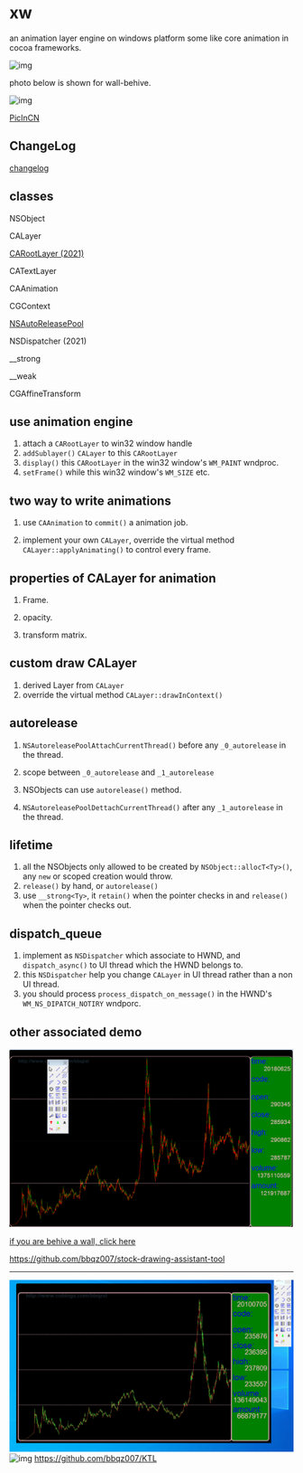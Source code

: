 # xw
an
animation
layer
engine
on
windows
platform
some
like
core
animation
in
cocoa
frameworks.

![img](https://github.com/bbqz007/xw/blob/master/demo/XWQ.demo.gif)

photo below is shown for wall-behive.

![img](https://img2020.cnblogs.com/blog/665551/202012/665551-20201230053200353-279860334.gif)

[PicInCN](https://img2020.cnblogs.com/blog/665551/202012/665551-20201230053200353-279860334.gif)
## ChangeLog
[changelog](doc/changelog.md)
## classes
NSObject

CALayer

[CARootLayer (2021)](doc/CARootLayer.md)

CATextLayer

CAAnimation

CGContext

[NSAutoReleasePool](doc/NSAutoReleasePool.md)

NSDispatcher (2021)

\_\_strong

\_\_weak

CGAffineTransform

## use animation engine
1. attach a `CARootLayer` to win32 window handle
2. `addSublayer()` `CALayer` to this `CARootLayer`
3. `display()` this `CARootLayer` in the win32 window's `WM_PAINT` wndproc.
4. `setFrame()` while this win32 window's `WM_SIZE` etc.

## two way to write animations
1. use `CAAnimation` to `commit()` a animation job.

2. implement your own `CALayer`, override the virtual method `CALayer::applyAnimating()` to control every frame.

## properties of CALayer for animation
1. Frame.

2. opacity.

3. transform matrix.

## custom draw CALayer
1. derived Layer from `CALayer`
2. override the virtual method `CALayer::drawInContext()`

## autorelease
1. `NSAutoreleasePoolAttachCurrentThread()` before any `_0_autorelease` in the thread.
2. scope between `_0_autorelease` and `_1_autorelease`

3. NSObjects can use `autorelease()` method.
4. `NSAutoreleasePoolDettachCurrentThread()` after any `_1_autorelease` in the thread.
## lifetime
1. all the NSObjects only allowed to be created by `NSObject::allocT<Ty>()`, any `new` or scoped creation would throw.
2. `release()` by hand, or `autorelease()`
3. use `__strong<Ty>`, it `retain()` when the pointer checks in and `release()` when the pointer checks out.
## dispatch_queue
1. implement as `NSDispatcher` which associate to HWND, and `dispatch_async()` to UI thread which the HWND belongs to.
2. this `NSDispatcher` help you change `CALayer` in UI thread rather than a non UI thread.
3. you should process `process_dispatch_on_message()` in the HWND's `WM_NS_DIPATCH_NOTIRY` wndporc.
## other associated demo
![img](https://github.com/bbqz007/stock-drawing-assistant-tool/blob/master/res/demo1.gif)

[if you are behive a wall, click here](https://www.cnblogs.com/bbqzsl/p/13285949.html)

https://github.com/bbqz007/stock-drawing-assistant-tool

--------------------------------------------------------

![img](https://github.com/bbqz007/KTL/blob/master/resources/GIF_KTL_Load.gif)
![img](https://github.com/bbqz007/KTL/blob/master/resources/GIF_KTL_LOGO.gif)
https://github.com/bbqz007/KTL

